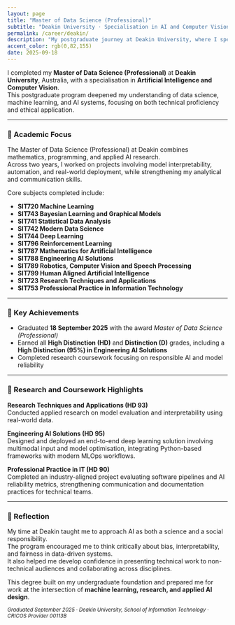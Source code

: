 ```yaml
---
layout: page
title: "Master of Data Science (Professional)"
subtitle: "Deakin University · Specialisation in AI and Computer Vision"
permalink: /career/deakin/
description: "My postgraduate journey at Deakin University, where I specialised in AI and Computer Vision, explored deep learning and reinforcement learning, and developed research in real-world analytics and ethical AI."
accent_color: rgb(0,82,155)
date: 2025-09-18
---
```


I completed my **Master of Data Science (Professional)** at **Deakin University**, Australia, with a specialisation in **Artificial Intelligence and Computer Vision**.  
This postgraduate program deepened my understanding of data science, machine learning, and AI systems, focusing on both technical proficiency and ethical application.

---

### 📘 Academic Focus

The Master of Data Science (Professional) at Deakin combines mathematics, programming, and applied AI research.  
Across two years, I worked on projects involving model interpretability, automation, and real-world deployment, while strengthening my analytical and communication skills.

Core subjects completed include:

- **SIT720 Machine Learning**  
- **SIT743 Bayesian Learning and Graphical Models**  
- **SIT741 Statistical Data Analysis**  
- **SIT742 Modern Data Science**  
- **SIT744 Deep Learning**  
- **SIT796 Reinforcement Learning**  
- **SIT787 Mathematics for Artificial Intelligence**  
- **SIT788 Engineering AI Solutions**  
- **SIT789 Robotics, Computer Vision and Speech Processing**  
- **SIT799 Human Aligned Artificial Intelligence**  
- **SIT723 Research Techniques and Applications**  
- **SIT753 Professional Practice in Information Technology**

---

### 🏅 Key Achievements

- Graduated **18 September 2025** with the award *Master of Data Science (Professional)*  
- Earned all **High Distinction (HD)** and **Distinction (D)** grades, including a **High Distinction (95%) in Engineering AI Solutions**  
- Completed research coursework focusing on responsible AI and model reliability  

---

### 🔬 Research and Coursework Highlights

**Research Techniques and Applications (HD 93)**  
Conducted applied research on model evaluation and interpretability using real-world data.  

**Engineering AI Solutions (HD 95)**  
Designed and deployed an end-to-end deep learning solution involving multimodal input and model optimisation, integrating Python-based frameworks with modern MLOps workflows.

**Professional Practice in IT (HD 90)**  
Completed an industry-aligned project evaluating software pipelines and AI reliability metrics, strengthening communication and documentation practices for technical teams.

---

### 💭 Reflection

My time at Deakin taught me to approach AI as both a science and a social responsibility.  
The program encouraged me to think critically about bias, interpretability, and fairness in data-driven systems.  
It also helped me develop confidence in presenting technical work to non-technical audiences and collaborating across disciplines.  

This degree built on my undergraduate foundation and prepared me for work at the intersection of **machine learning, research, and applied AI design**.

<p><small><em>Graduated September 2025 · Deakin University, School of Information Technology · CRICOS Provider 00113B</em></small></p>
